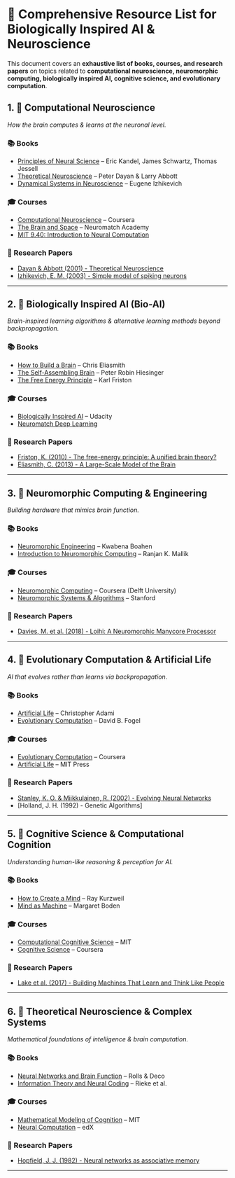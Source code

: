 # 🌱 Comprehensive Resource List for Biologically Inspired AI & Neuroscience  

This document covers an **exhaustive list of books, courses, and research papers** on topics related to **computational neuroscience, neuromorphic computing, biologically inspired AI, cognitive science, and evolutionary computation**.  

## 1. 🧠 Computational Neuroscience  
*How the brain computes & learns at the neuronal level.*  

### 📚 Books  
- [Principles of Neural Science](https://www.amazon.com/Principles-Neural-Science-Eric-Kandel/dp/0071390111) – Eric Kandel, James Schwartz, Thomas Jessell  
- [Theoretical Neuroscience](https://mitpress.mit.edu/9780262514675/theoretical-neuroscience/) – Peter Dayan & Larry Abbott  
- [Dynamical Systems in Neuroscience](https://mitpress.mit.edu/9780262101066/dynamical-systems-in-neuroscience/) – Eugene Izhikevich  

### 🎓 Courses  
- [Computational Neuroscience](https://www.coursera.org/learn/computational-neuroscience) – Coursera  
- [The Brain and Space](https://nma.brainminds.riken.jp/) – Neuromatch Academy  
- [MIT 9.40: Introduction to Neural Computation](https://ocw.mit.edu/courses/brain-and-cognitive-sciences/9-40-introduction-to-neural-computation-fall-2017/)  

### 📄 Research Papers  
- [Dayan & Abbott (2001) - Theoretical Neuroscience](https://www.gatsby.ucl.ac.uk/~dayan/book/)  
- [Izhikevich, E. M. (2003) - Simple model of spiking neurons](https://www.izhikevich.org/publications/spikes.pdf)  

---

## 2. 🤖 Biologically Inspired AI (Bio-AI)  
*Brain-inspired learning algorithms & alternative learning methods beyond backpropagation.*  

### 📚 Books  
- [How to Build a Brain](https://www.amazon.com/How-Build-Brain-Computational-Neuroscience/dp/0199676247) – Chris Eliasmith  
- [The Self-Assembling Brain](https://press.princeton.edu/books/hardcover/9780691205046/the-self-assembling-brain) – Peter Robin Hiesinger  
- [The Free Energy Principle](https://www.amazon.com/Free-Energy-Principle-Process-Theory/dp/0262046101) – Karl Friston  

### 🎓 Courses  
- [Biologically Inspired AI](https://www.udacity.com/course/biologically-inspired-ai--ud583) – Udacity  
- [Neuromatch Deep Learning](https://deeplearning.neuromatch.io/)  

### 📄 Research Papers  
- [Friston, K. (2010) - The free-energy principle: A unified brain theory?](https://www.sciencedirect.com/science/article/pii/S1364661310001088)  
- [Eliasmith, C. (2013) - A Large-Scale Model of the Brain](https://science.sciencemag.org/content/338/6111/1202)  

---

## 3. 🔩 Neuromorphic Computing & Engineering  
*Building hardware that mimics brain function.*  

### 📚 Books  
- [Neuromorphic Engineering](https://www.amazon.com/Neuromorphic-Engineering-Silicon-Neural-Systems/dp/019515956X) – Kwabena Boahen  
- [Introduction to Neuromorphic Computing](https://www.springer.com/gp/book/9783030458522) – Ranjan K. Mallik  

### 🎓 Courses  
- [Neuromorphic Computing](https://www.coursera.org/learn/neuromorphic-computing) – Coursera (Delft University)  
- [Neuromorphic Systems & Algorithms](https://neuromorphic.com/courses/) – Stanford  

### 📄 Research Papers  
- [Davies, M. et al. (2018) - Loihi: A Neuromorphic Manycore Processor](https://arxiv.org/pdf/1809.06421.pdf)  

---

## 4. 🌱 Evolutionary Computation & Artificial Life  
*AI that evolves rather than learns via backpropagation.*  

### 📚 Books  
- [Artificial Life](https://www.amazon.com/Artificial-Life-Computing-Christopher-Adami/dp/3642076983) – Christopher Adami  
- [Evolutionary Computation](https://www.amazon.com/Evolutionary-Computation-Natural-Selection-Learning/dp/0262038076) – David B. Fogel  

### 🎓 Courses  
- [Evolutionary Computation](https://www.coursera.org/learn/evolutionary-computation) – Coursera  
- [Artificial Life](https://mitpress.mit.edu/books/artificial-life) – MIT Press  

### 📄 Research Papers  
- [Stanley, K. O. & Miikkulainen, R. (2002) - Evolving Neural Networks](https://nn.cs.utexas.edu/downloads/papers/stanley.ec02.pdf)  
- [Holland, J. H. (1992) - Genetic Algorithms]  

---

## 5. 🧠 Cognitive Science & Computational Cognition  
*Understanding human-like reasoning & perception for AI.*  

### 📚 Books  
- [How to Create a Mind](https://www.amazon.com/How-Create-Mind-Thought-Revealed/dp/0143124048) – Ray Kurzweil  
- [Mind as Machine](https://global.oup.com/academic/product/mind-as-machine-9780199547852?cc=us&lang=en&) – Margaret Boden  

### 🎓 Courses  
- [Computational Cognitive Science](https://ocw.mit.edu/courses/brain-and-cognitive-sciences/9-66-computational-cognitive-science-fall-2014/) – MIT  
- [Cognitive Science](https://www.coursera.org/learn/cognitive-science) – Coursera  

### 📄 Research Papers  
- [Lake et al. (2017) - Building Machines That Learn and Think Like People](https://www.cell.com/trends/cognitive-sciences/fulltext/S1364-6613(17)30133-5)  

---

## 6. 🔢 Theoretical Neuroscience & Complex Systems  
*Mathematical foundations of intelligence & brain computation.*  

### 📚 Books  
- [Neural Networks and Brain Function](https://www.amazon.com/Neural-Networks-Brain-Function-Springer/dp/3642456953) – Rolls & Deco  
- [Information Theory and Neural Coding](https://www.springer.com/gp/book/9780387001040) – Rieke et al.  

### 🎓 Courses  
- [Mathematical Modeling of Cognition](https://ocw.mit.edu/courses/brain-and-cognitive-sciences/9-66-computational-cognitive-science-fall-2014/) – MIT  
- [Neural Computation](https://www.edx.org/course/neural-computation) – edX  

### 📄 Research Papers  
- [Hopfield, J. J. (1982) - Neural networks as associative memory](https://www.pnas.org/content/79/8/2554)  

---

